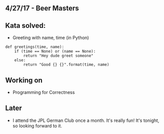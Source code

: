 ## 4/27/17 - Beer Masters

## Kata solved:

- Greeting with name, time (in Python)

```
def greetings(time, name):
    if (time == None) or (name == None):
        return "Hey dude greet someone"
    else:
        return "Good {} {}".format(time, name)
```

## Working on 

- Programming for Correctness 

## Later

- I attend the JPL German Club once a month. It's really fun! It's tonight, so looking forward to it.
